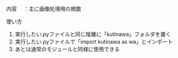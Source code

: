 内容　	：主に画像処理用の関数

使い方
1. 実行したい.pyファイルと同じ階層に「kutinawa」フォルダを置く
2. 実行したい.pyファイルで「import kutinawa as wa」とインポート
3. あとは通常のモジュールと同様に使用できる
